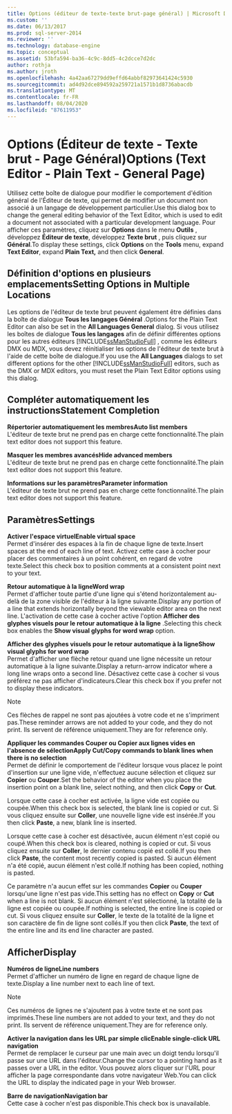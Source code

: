 ```yaml
---
title: Options (éditeur de texte-texte brut-page général) | Microsoft Docs
ms.custom: ''
ms.date: 06/13/2017
ms.prod: sql-server-2014
ms.reviewer: ''
ms.technology: database-engine
ms.topic: conceptual
ms.assetid: 53bfa594-ba36-4c9c-8dd5-4c2dcce7d2dc
author: rothja
ms.author: jroth
ms.openlocfilehash: 4a42aa67279dd9effd64abbf82973641424c5930
ms.sourcegitcommit: ad4d92dce894592a259721a1571b1d8736abacdb
ms.translationtype: MT
ms.contentlocale: fr-FR
ms.lasthandoff: 08/04/2020
ms.locfileid: "87611953"
---
```

# <a name="options-text-editor---plain-text---general-page"></a><span data-ttu-id="35d8a-102">Options (Éditeur de texte - Texte brut - Page Général)</span><span class="sxs-lookup"><span data-stu-id="35d8a-102">Options (Text Editor - Plain Text - General Page)</span></span>
  <span data-ttu-id="35d8a-103">Utilisez cette boîte de dialogue pour modifier le comportement d'édition général de l'Éditeur de texte, qui permet de modifier un document non associé à un langage de développement particulier.</span><span class="sxs-lookup"><span data-stu-id="35d8a-103">Use this dialog box to change the general editing behavior of the Text Editor, which is used to edit a document not associated with a particular development language.</span></span> <span data-ttu-id="35d8a-104">Pour afficher ces paramètres, cliquez sur **Options** dans le menu **Outils** , développez **Éditeur de texte**, développez **Texte brut** , puis cliquez sur **Général**.</span><span class="sxs-lookup"><span data-stu-id="35d8a-104">To display these settings, click **Options** on the **Tools** menu, expand **Text Editor**, expand **Plain Text,** and then click **General**.</span></span>  
  
## <a name="setting-options-in-multiple-locations"></a><span data-ttu-id="35d8a-105">Définition d'options en plusieurs emplacements</span><span class="sxs-lookup"><span data-stu-id="35d8a-105">Setting Options in Multiple Locations</span></span>  
 <span data-ttu-id="35d8a-106">Les options de l'éditeur de texte brut peuvent également être définies dans la boîte de dialogue **Tous les langages Général** .</span><span class="sxs-lookup"><span data-stu-id="35d8a-106">Options for the Plain Text Editor can also be set in the **All Languages General** dialog.</span></span> <span data-ttu-id="35d8a-107">Si vous utilisez les boîtes de dialogue **Tous les langages** afin de définir différentes options pour les autres éditeurs [!INCLUDE[ssManStudioFull](../includes/ssmanstudiofull-md.md)] , comme les éditeurs DMX ou MDX, vous devez réinitialiser les options de l'éditeur de texte brut à l'aide de cette boîte de dialogue.</span><span class="sxs-lookup"><span data-stu-id="35d8a-107">If you use the **All Languages** dialogs to set different options for the other [!INCLUDE[ssManStudioFull](../includes/ssmanstudiofull-md.md)] editors, such as the DMX or MDX editors, you must reset the Plain Text Editor options using this dialog.</span></span>  
  
## <a name="statement-completion"></a><span data-ttu-id="35d8a-108">Compléter automatiquement les instructions</span><span class="sxs-lookup"><span data-stu-id="35d8a-108">Statement Completion</span></span>  
 <span data-ttu-id="35d8a-109">**Répertorier automatiquement les membres**</span><span class="sxs-lookup"><span data-stu-id="35d8a-109">**Auto list members**</span></span>  
 <span data-ttu-id="35d8a-110">L'éditeur de texte brut ne prend pas en charge cette fonctionnalité.</span><span class="sxs-lookup"><span data-stu-id="35d8a-110">The plain text editor does not support this feature.</span></span>  
  
 <span data-ttu-id="35d8a-111">**Masquer les membres avancés**</span><span class="sxs-lookup"><span data-stu-id="35d8a-111">**Hide advanced members**</span></span>  
 <span data-ttu-id="35d8a-112">L'éditeur de texte brut ne prend pas en charge cette fonctionnalité.</span><span class="sxs-lookup"><span data-stu-id="35d8a-112">The plain text editor does not support this feature.</span></span>  
  
 <span data-ttu-id="35d8a-113">**Informations sur les paramètres**</span><span class="sxs-lookup"><span data-stu-id="35d8a-113">**Parameter information**</span></span>  
 <span data-ttu-id="35d8a-114">L'éditeur de texte brut ne prend pas en charge cette fonctionnalité.</span><span class="sxs-lookup"><span data-stu-id="35d8a-114">The plain text editor does not support this feature.</span></span>  
  
## <a name="settings"></a><span data-ttu-id="35d8a-115">Paramètres</span><span class="sxs-lookup"><span data-stu-id="35d8a-115">Settings</span></span>  
 <span data-ttu-id="35d8a-116">**Activer l'espace virtuel**</span><span class="sxs-lookup"><span data-stu-id="35d8a-116">**Enable virtual space**</span></span>  
 <span data-ttu-id="35d8a-117">Permet d'insérer des espaces à la fin de chaque ligne de texte.</span><span class="sxs-lookup"><span data-stu-id="35d8a-117">Insert spaces at the end of each line of text.</span></span> <span data-ttu-id="35d8a-118">Activez cette case à cocher pour placer des commentaires à un point cohérent, en regard de votre texte.</span><span class="sxs-lookup"><span data-stu-id="35d8a-118">Select this check box to position comments at a consistent point next to your text.</span></span>  
  
 <span data-ttu-id="35d8a-119">**Retour automatique à la ligne**</span><span class="sxs-lookup"><span data-stu-id="35d8a-119">**Word wrap**</span></span>  
 <span data-ttu-id="35d8a-120">Permet d'afficher toute partie d'une ligne qui s'étend horizontalement au-delà de la zone visible de l'éditeur à la ligne suivante.</span><span class="sxs-lookup"><span data-stu-id="35d8a-120">Display any portion of a line that extends horizontally beyond the viewable editor area on the next line.</span></span> <span data-ttu-id="35d8a-121">L'activation de cette case à cocher active l'option **Afficher des glyphes visuels pour le retour automatique à la ligne** .</span><span class="sxs-lookup"><span data-stu-id="35d8a-121">Selecting this check box enables the **Show visual glyphs for word wrap** option.</span></span>  
  
 <span data-ttu-id="35d8a-122">**Afficher des glyphes visuels pour le retour automatique à la ligne**</span><span class="sxs-lookup"><span data-stu-id="35d8a-122">**Show visual glyphs for word wrap**</span></span>  
 <span data-ttu-id="35d8a-123">Permet d'afficher une flèche retour quand une ligne nécessite un retour automatique à la ligne suivante.</span><span class="sxs-lookup"><span data-stu-id="35d8a-123">Display a return-arrow indicator where a long line wraps onto a second line.</span></span> <span data-ttu-id="35d8a-124">Désactivez cette case à cocher si vous préférez ne pas afficher d'indicateurs.</span><span class="sxs-lookup"><span data-stu-id="35d8a-124">Clear this check box if you prefer not to display these indicators.</span></span>  
  
> [!NOTE]  
>  <span data-ttu-id="35d8a-125">Ces flèches de rappel ne sont pas ajoutées à votre code et ne s'impriment pas.</span><span class="sxs-lookup"><span data-stu-id="35d8a-125">These reminder arrows are not added to your code, and they do not print.</span></span> <span data-ttu-id="35d8a-126">Ils servent de référence uniquement.</span><span class="sxs-lookup"><span data-stu-id="35d8a-126">They are for reference only.</span></span>  
  
 <span data-ttu-id="35d8a-127">**Appliquer les commandes Couper ou Copier aux lignes vides en l'absence de sélection**</span><span class="sxs-lookup"><span data-stu-id="35d8a-127">**Apply Cut/Copy commands to blank lines when there is no selection**</span></span>  
 <span data-ttu-id="35d8a-128">Permet de définir le comportement de l'éditeur lorsque vous placez le point d'insertion sur une ligne vide, n'effectuez aucune sélection et cliquez sur **Copier** ou **Couper**.</span><span class="sxs-lookup"><span data-stu-id="35d8a-128">Set the behavior of the editor when you place the insertion point on a blank line, select nothing, and then click **Copy** or **Cut**.</span></span>  
  
 <span data-ttu-id="35d8a-129">Lorsque cette case à cocher est activée, la ligne vide est copiée ou coupée.</span><span class="sxs-lookup"><span data-stu-id="35d8a-129">When this check box is selected, the blank line is copied or cut.</span></span> <span data-ttu-id="35d8a-130">Si vous cliquez ensuite sur **Coller**, une nouvelle ligne vide est insérée.</span><span class="sxs-lookup"><span data-stu-id="35d8a-130">If you then click **Paste**, a new, blank line is inserted.</span></span>  
  
 <span data-ttu-id="35d8a-131">Lorsque cette case à cocher est désactivée, aucun élément n'est copié ou coupé.</span><span class="sxs-lookup"><span data-stu-id="35d8a-131">When this check box is cleared, nothing is copied or cut.</span></span> <span data-ttu-id="35d8a-132">Si vous cliquez ensuite sur **Coller**, le dernier contenu copié est collé.</span><span class="sxs-lookup"><span data-stu-id="35d8a-132">If you then click **Paste**, the content most recently copied is pasted.</span></span> <span data-ttu-id="35d8a-133">Si aucun élément n'a été copié, aucun élément n'est collé.</span><span class="sxs-lookup"><span data-stu-id="35d8a-133">If nothing has been copied, nothing is pasted.</span></span>  
  
 <span data-ttu-id="35d8a-134">Ce paramètre n'a aucun effet sur les commandes **Copier** ou **Couper** lorsqu'une ligne n'est pas vide.</span><span class="sxs-lookup"><span data-stu-id="35d8a-134">This setting has no effect on **Copy** or **Cut** when a line is not blank.</span></span> <span data-ttu-id="35d8a-135">Si aucun élément n'est sélectionné, la totalité de la ligne est copiée ou coupée.</span><span class="sxs-lookup"><span data-stu-id="35d8a-135">If nothing is selected, the entire line is copied or cut.</span></span> <span data-ttu-id="35d8a-136">Si vous cliquez ensuite sur **Coller**, le texte de la totalité de la ligne et son caractère de fin de ligne sont collés.</span><span class="sxs-lookup"><span data-stu-id="35d8a-136">If you then click **Paste**, the text of the entire line and its end line character are pasted.</span></span>  
  
## <a name="display"></a><span data-ttu-id="35d8a-137">Afficher</span><span class="sxs-lookup"><span data-stu-id="35d8a-137">Display</span></span>  
 <span data-ttu-id="35d8a-138">**Numéros de ligne**</span><span class="sxs-lookup"><span data-stu-id="35d8a-138">**Line numbers**</span></span>  
 <span data-ttu-id="35d8a-139">Permet d'afficher un numéro de ligne en regard de chaque ligne de texte.</span><span class="sxs-lookup"><span data-stu-id="35d8a-139">Display a line number next to each line of text.</span></span>  
  
> [!NOTE]  
>  <span data-ttu-id="35d8a-140">Ces numéros de lignes ne s'ajoutent pas à votre texte et ne sont pas imprimés.</span><span class="sxs-lookup"><span data-stu-id="35d8a-140">These line numbers are not added to your text, and they do not print.</span></span> <span data-ttu-id="35d8a-141">Ils servent de référence uniquement.</span><span class="sxs-lookup"><span data-stu-id="35d8a-141">They are for reference only.</span></span>  
  
 <span data-ttu-id="35d8a-142">**Activer la navigation dans les URL par simple clic**</span><span class="sxs-lookup"><span data-stu-id="35d8a-142">**Enable single-click URL navigation**</span></span>  
 <span data-ttu-id="35d8a-143">Permet de remplacer le curseur par une main avec un doigt tendu lorsqu'il passe sur une URL dans l'éditeur.</span><span class="sxs-lookup"><span data-stu-id="35d8a-143">Change the cursor to a pointing hand as it passes over a URL in the editor.</span></span> <span data-ttu-id="35d8a-144">Vous pouvez alors cliquer sur l'URL pour afficher la page correspondante dans votre navigateur Web.</span><span class="sxs-lookup"><span data-stu-id="35d8a-144">You can click the URL to display the indicated page in your Web browser.</span></span>  
  
 <span data-ttu-id="35d8a-145">**Barre de navigation**</span><span class="sxs-lookup"><span data-stu-id="35d8a-145">**Navigation bar**</span></span>  
 <span data-ttu-id="35d8a-146">Cette case à cocher n'est pas disponible.</span><span class="sxs-lookup"><span data-stu-id="35d8a-146">This check box is unavailable.</span></span>  
  
  
